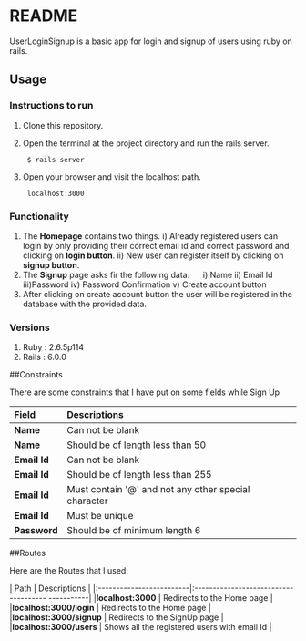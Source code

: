# README

UserLoginSignup is a basic app for login and signup of users using ruby on rails.

## Usage

### Instructions to run

1. Clone this repository.

2. Open the terminal at the project directory and run the rails server.

        $ rails server

3. Open your browser and visit the localhost path.

        localhost:3000

### Functionality

1.  The **Homepage** contains two things.
    i)  Already registered users can login by only providing their correct email id and correct password and clicking on **login button**.
    ii) New user can register itself by clicking on **signup button**.
2.  The **Signup** page asks fir the following data:     
    i)  Name
    ii) Email Id
    iii)Password
    iv) Password Confirmation
    v)  Create account button
3.  After clicking on create account button the user will be registered in the database with the provided data.

### Versions

1.  Ruby    :   2.6.5p114
2.  Rails   :   6.0.0


##Constraints

There are some constraints that I have put on some fields while Sign Up 

|     Field      |               Descriptions                                 |
|:---------------|:-----------------------------------------------------------|
|**Name**        | Can not be blank                                           |
|**Name**        | Should be of length less than 50                           |
|**Email Id**    | Can not be blank                                           |
|**Email Id**    | Should be of length less than 255                          |
|**Email Id**    | Must contain '@' and not any other special character       |
|**Email Id**    | Must be unique                                             |
|**Password**    | Should be of minimum length 6                              |


##Routes

Here are the Routes that I used:

|     Path       |               Descriptions                                 |
|:-------------------------|:------------------------------------- -----------|
|**localhost:3000**        | Redirects to the Home page                       |
|**localhost:3000/login**  | Redirects to the Home page                       |
|**localhost:3000/signup** | Redirects to the SignUp page                     |
|**localhost:3000/users**  | Shows all the registered users with email Id     |

